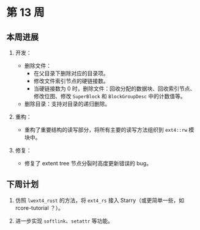 # 第 13 周

## 本周进展

1. 开发：

   * 删除文件：
     * 在父目录下删除对应的目录项。
     * 修改文件索引节点的硬链接数。
     * 当硬链接数为 0 时，删除文件：回收分配的数据块、回收索引节点、修改位图、修改 `SuperBlock` 和 `BlockGroupDesc` 中的计数值等。
   * 删除目录：支持对目录的递归删除。
2. 重构：

   * 重构了重要结构的读写部分，将所有主要的读写方法组织到 `ext4::rw` 模块中。
3. 修复：

   * 修复了 extent tree 节点分裂时高度更新错误的 bug。

## 下周计划

1. 仿照 `lwext4_rust` 的方法，将 `ext4_rs` 接入 Starry（或更简单一些，如 rcore-tutorial ？）。

2. 进一步实现  `softlink`、`setattr` 等功能。
